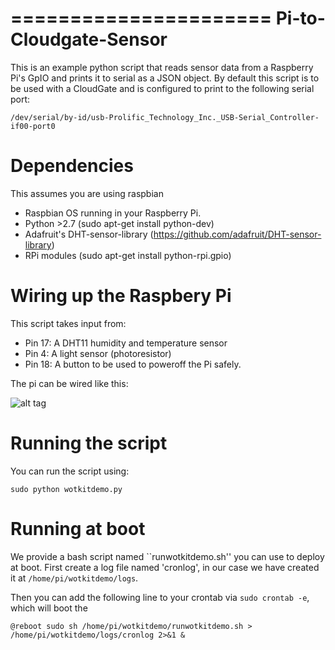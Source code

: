 ======================
Pi-to-Cloudgate-Sensor
======================

This is an example python script that reads sensor data from a Raspberry Pi's GpIO and prints it to serial as a JSON object. By default this script is to be used with a CloudGate and is configured to print to the following serial port:

```
/dev/serial/by-id/usb-Prolific_Technology_Inc._USB-Serial_Controller-if00-port0
```

Dependencies
================

This assumes you are using raspbian 
* Raspbian OS running in your Raspberry Pi.
* Python >2.7 (sudo apt-get install python-dev)
* Adafruit's DHT-sensor-library (https://github.com/adafruit/DHT-sensor-library)
* RPi modules (sudo apt-get install python-rpi.gpio)

Wiring up the Raspbery Pi
=========================

This script takes input from:

* Pin 17: A DHT11 humidity and temperature sensor
* Pin 4: A light sensor (photoresistor)
* Pin 18: A button to be used to poweroff the Pi safely.

The pi can be wired like this: 

![alt tag](https://raw.github.com/sensetecnic/{projectname}/master/sensor-setup.jpg)

Running the script
==================

You can run the script using:

```
sudo python wotkitdemo.py
```

Running at boot
===============

We provide a bash script named ``runwotkitdemo.sh'' you can use to deploy at boot. First create a log file named 'cronlog', in our case we have created it at ```/home/pi/wotkitdemo/logs```. 

Then you can add the following line to your crontab via ```sudo crontab -e```, which will boot the

```
@reboot sudo sh /home/pi/wotkitdemo/runwotkitdemo.sh > /home/pi/wotkitdemo/logs/cronlog 2>&1 &
```

